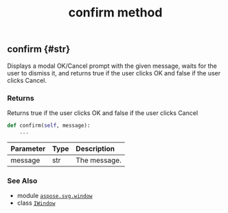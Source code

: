 ﻿---
title: confirm method
second_title: Aspose.SVG for Python via .NET API References
description: 
type: docs
weight: 80
url: /python-net/aspose.svg.window/iwindow/confirm/
is_root: false
---

## confirm {#str}

Displays a modal OK/Cancel prompt with the given message, waits for the user to dismiss it, and returns true if the user clicks OK and false if the user clicks Cancel.


### Returns 


Returns true if the user clicks OK and false if the user clicks Cancel


```python
def confirm(self, message):
    ...
```


| Parameter | Type | Description |
| :- | :- | :- |
| message | str | The message. |



### See Also
* module [`aspose.svg.window`](../../)
* class [`IWindow`](/svg/python-net/aspose.svg.window/iwindow)
